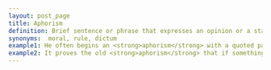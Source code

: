 ```yaml
---
layout: post_page
title: Aphorism
definition: Brief sentence or phrase that expresses an opinion or a statement.
synonyms:  moral, rule, dictum
example1: He often begins an <strong>aphorism</strong> with a quoted passage.
example2: It proves the old <strong>aphorism</strong> that if something looks too good to be true then it probably is.
---
```

